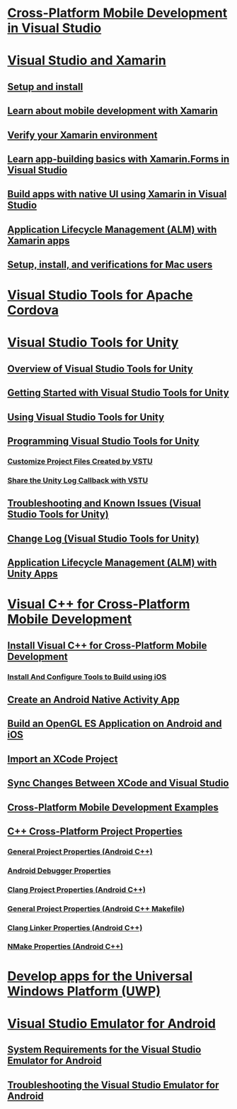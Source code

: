 # [Cross-Platform Mobile Development in Visual Studio](cross-platform-mobile-development-in-visual-studio.md)
# [Visual Studio and Xamarin](visual-studio-and-xamarin.md)
## [Setup and install](setup-and-install.md)
## [Learn about mobile development with Xamarin](learn-about-mobile-development-with-xamarin.md)
## [Verify your Xamarin environment](verify-your-xamarin-environment.md)
## [Learn app-building basics with Xamarin.Forms in Visual Studio](learn-app-building-basics-with-xamarin-forms-in-visual-studio.md)
## [Build apps with native UI using Xamarin in Visual Studio](build-apps-with-native-ui-using-xamarin-in-visual-studio.md)
## [Application Lifecycle Management (ALM) with Xamarin apps](application-lifecycle-management-alm-with-xamarin-apps.md)
## [Setup, install, and verifications for Mac users](setup-install-and-verifications-for-mac-users.md)
# [Visual Studio Tools for Apache Cordova](visual-studio-tools-for-apache-cordova.md)
# [Visual Studio Tools for Unity](visual-studio-tools-for-unity.md)
## [Overview of Visual Studio Tools for Unity](overview-of-visual-studio-tools-for-unity.md)
## [Getting Started with Visual Studio Tools for Unity](getting-started-with-visual-studio-tools-for-unity.md)
## [Using Visual Studio Tools for Unity](using-visual-studio-tools-for-unity.md)
## [Programming Visual Studio Tools for Unity](programming-visual-studio-tools-for-unity.md)
### [Customize Project Files Created by VSTU](customize-project-files-created-by-vstu.md)
### [Share the Unity Log Callback with VSTU](share-the-unity-log-callback-with-vstu.md)
## [Troubleshooting and Known Issues (Visual Studio Tools for Unity)](troubleshooting-and-known-issues-visual-studio-tools-for-unity.md)
## [Change Log (Visual Studio Tools for Unity)](change-log-visual-studio-tools-for-unity.md)
## [Application Lifecycle Management (ALM) with Unity Apps](application-lifecycle-management-alm-with-unity-apps.md)
# [Visual C++ for Cross-Platform Mobile Development](visual-cpp-for-cross-platform-mobile-development.md)
## [Install Visual C++ for Cross-Platform Mobile Development](install-visual-cpp-for-cross-platform-mobile-development.md)
### [Install And Configure Tools to Build using iOS](install-and-configure-tools-to-build-using-ios.md)
## [Create an Android Native Activity App](create-an-android-native-activity-app.md)
## [Build an OpenGL ES Application on Android and iOS](build-an-opengl-es-application-on-android-and-ios.md)
## [Import an XCode Project](import-an-xcode-project.md)
## [Sync Changes Between XCode and Visual Studio](sync-changes-between-xcode-and-visual-studio.md)
## [Cross-Platform Mobile Development Examples](cross-platform-mobile-development-examples.md)
## [C++ Cross-Platform Project Properties](cross-platform-prop-pages.md)
### [General Project Properties (Android C++)](general-android-prop-page.md)
### [Android Debugger Properties](android-debugger-prop-page.md)
### [Clang Project Properties (Android C++)](clang-android-prop-page.md)
### [General Project Properties (Android C++ Makefile)](general-makefile-android-prop-page.md)
### [Clang Linker Properties (Android C++)](clanglink-prop-page.md)
### [NMake Properties (Android C++)](nmake-android-prop-page.md)
# [Develop apps for the Universal Windows Platform (UWP)](develop-apps-for-the-universal-windows-platform-uwp.md)
# [Visual Studio Emulator for Android](visual-studio-emulator-for-android.md)
## [System Requirements for the Visual Studio Emulator for Android](system-requirements-for-the-visual-studio-emulator-for-android.md)
## [Troubleshooting the Visual Studio Emulator for Android](troubleshooting-the-visual-studio-emulator-for-android.md)
